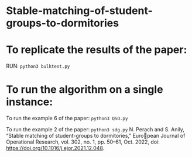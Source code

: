 # Stable-matching-of-student-groups-to-dormitories

# To replicate the results of the paper:
RUN: `python3 bulktest.py`

# To run the algorithm on a single instance:
To run the example 6 of the paper: `python3 QSO.py` 

To run the example 2 of the paper: `python3 sdg.py`
N. Perach and S. Anily, “Stable matching of student-groups to dormitories,” European Journal of Operational Research, vol. 302, no. 1, pp. 50–61, Oct. 2022, doi:
https://doi.org/10.1016/j.ejor.2021.12.048.
